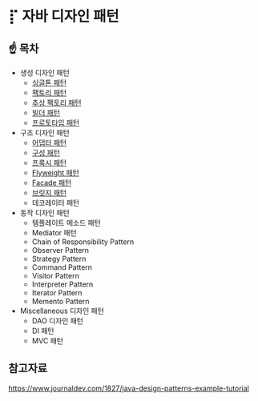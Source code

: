 # ⡏ 자바 디자인 패턴 



## ☝️ 목차

- 생성 디자인 패턴
  - [싱글톤 패턴](https://github.com/DaeAkin/java-design-pattern/tree/master/src/main/java/com/donghyeon/designpattern/singleton)
  - [팩토리 패턴](https://github.com/DaeAkin/java-design-pattern/tree/master/src/main/java/com/donghyeon/designpattern/factory)
  - [추상 팩토리 패턴](https://github.com/DaeAkin/java-design-pattern/tree/master/src/main/java/com/donghyeon/designpattern/abstractfactory) 
  - [빌더 패턴](https://github.com/DaeAkin/java-design-pattern/tree/master/src/main/java/com/donghyeon/designpattern/builder) 
  - [프로토타입 패턴](https://github.com/DaeAkin/java-design-pattern/tree/master/src/main/java/com/donghyeon/designpattern/prototypepattern)
- 구조 디자인 패턴
  - [어댑터 패턴](https://github.com/DaeAkin/java-design-pattern/tree/master/src/main/java/com/donghyeon/designpattern/adapter)
  - [구성 패턴](https://github.com/DaeAkin/java-design-pattern/tree/master/src/main/java/com/donghyeon/designpattern/composite) 
  - [프록시 패턴](https://github.com/DaeAkin/java-design-pattern/tree/master/src/main/java/com/donghyeon/designpattern/proxy)
  - [Flyweight 패턴](https://github.com/DaeAkin/java-design-pattern/tree/master/src/main/java/com/donghyeon/designpattern/flyweight)
  - [Facade 패턴](https://github.com/DaeAkin/java-design-pattern/tree/master/src/main/java/com/donghyeon/designpattern/facade)
  - [브릿지 패턴](https://github.com/DaeAkin/java-design-pattern/tree/master/src/main/java/com/donghyeon/designpattern/bridge)
  - 데코레이터 패턴
- 동작 디자인 패턴
  - 템플레이트 메소드 패턴
  - Mediator 패턴
  - Chain of Responsibility Pattern
  - Observer Pattern
  - Strategy Pattern
  - Command Pattern 
  - Visitor Pattern
  - Interpreter Pattern
  - Iterator Pattern
  - Memento Pattern
- Miscellaneous 디자인 패턴 
  - DAO 디자인 패턴
  - DI 패턴
  - MVC 패턴

## 참고자료

https://www.journaldev.com/1827/java-design-patterns-example-tutorial